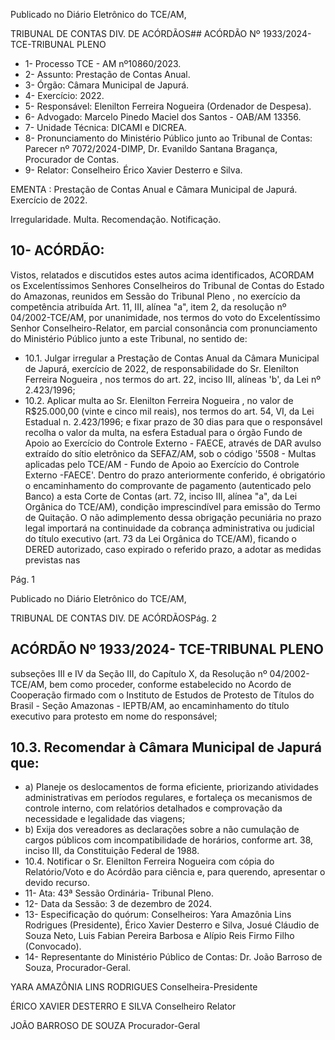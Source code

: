 Publicado  no  Diário  Eletrônico do TCE/AM,

TRIBUNAL DE CONTAS DIV. DE ACÓRDÃOS## ACÓRDÃO Nº 1933/2024- TCE-TRIBUNAL PLENO

- 1- Processo TCE - AM nº10860/2023.
- 2- Assunto: Prestação de Contas Anual.
- 3- Órgão: Câmara Municipal de Japurá.
- 4- Exercício: 2022.
- 5- Responsável: Elenilton Ferreira Nogueira (Ordenador de Despesa).
- 6- Advogado: Marcelo Pinedo Maciel dos Santos - OAB/AM 13356.
- 7- Unidade Técnica: DICAMI e DICREA.
- 8- Pronunciamento  do  Ministério  Público  junto  ao  Tribunal  de  Contas: Parecer  nº 7072/2024-DIMP, Dr. Evanildo Santana Bragança, Procurador de Contas.
- 9- Relator: Conselheiro Érico Xavier Desterro e Silva.

EMENTA : Prestação  de  Contas  Anual  e  Câmara Municipal de Japurá. Exercício de 2022.

Irregularidade. Multa. Recomendação. Notificação.

## 10-  ACÓRDÃO:

Vistos, relatados e discutidos estes autos acima identificados, ACORDAM os Excelentíssimos Senhores Conselheiros do Tribunal de Contas do Estado do Amazonas, reunidos em Sessão do Tribunal Pleno , no exercício da competência atribuída Art. 11, III, alínea "a", item 2, da resolução nº 04/2002-TCE/AM, por  unanimidade, nos termos do voto  do  Excelentíssimo  Senhor  Conselheiro-Relator, em  parcial  consonância com pronunciamento do Ministério Público junto a este Tribunal, no sentido de:

- 10.1. Julgar irregular a  Prestação de Contas Anual da Câmara Municipal de  Japurá,  exercício  de  2022,  de  responsabilidade  do Sr.  Elenilton Ferreira Nogueira , nos termos do art. 22, inciso III, alíneas 'b', da Lei nº 2.423/1996;
- 10.2. Aplicar  multa ao Sr.  Elenilton  Ferreira  Nogueira , no  valor  de R$25.000,00 (vinte e cinco mil reais), nos termos do art. 54, VI, da Lei Estadual  n.  2.423/1996;  e  fixar prazo  de  30  dias para  que  o responsável recolha o valor da multa, na esfera Estadual para o órgão Fundo de Apoio ao Exercício do Controle Externo - FAECE, através de  DAR  avulso  extraído  do  sítio  eletrônico  da  SEFAZ/AM,  sob  o código '5508 - Multas aplicadas pelo TCE/AM - Fundo de Apoio ao Exercício do Controle Externo -FAECE'. Dentro do prazo anteriormente conferido, é obrigatório o encaminhamento do comprovante de pagamento (autenticado pelo Banco) a esta Corte de Contas  (art.  72,  inciso  III,  alínea  "a",  da  Lei  Orgânica  do  TCE/AM), condição imprescindível para emissão do Termo de Quitação. O não adimplemento dessa obrigação pecuniária no prazo legal importará na continuidade da cobrança administrativa ou judicial do título executivo (art.  73  da  Lei  Orgânica  do  TCE/AM), ficando  o  DERED  autorizado, caso  expirado  o  referido  prazo,  a  adotar  as  medidas  previstas  nas

Pág. 1

Publicado  no  Diário  Eletrônico do TCE/AM,

TRIBUNAL DE CONTAS DIV. DE ACÓRDÃOSPág. 2

## ACÓRDÃO Nº 1933/2024- TCE-TRIBUNAL PLENO

subseções  III  e  IV  da  Seção  III,  do  Capítulo  X,  da  Resolução  nº 04/2002-TCE/AM,  bem  como  proceder,  conforme  estabelecido  no Acordo  de  Cooperação  firmado  com  o  Instituto  de  Estudos  de Protesto  de  Títulos  do  Brasil  -  Seção  Amazonas  -  IEPTB/AM,  ao encaminhamento  do  título  executivo  para  protesto  em  nome  do responsável;

## 10.3. Recomendar à Câmara Municipal de Japurá que:

- a) Planeje os deslocamentos de forma eficiente, priorizando atividades administrativas  em  períodos regulares,  e fortaleça  os  mecanismos de  controle  interno,  com  relatórios  detalhados  e  comprovação  da necessidade e legalidade das viagens;
- b) Exija  dos  vereadores  as  declarações  sobre  a  não  cumulação  de cargos  públicos  com  incompatibilidade  de  horários,  conforme  art. 38, inciso III, da Constituição Federal de 1988.
- 10.4. Notificar o Sr. Elenilton Ferreira Nogueira com cópia do Relatório/Voto e do Acórdão para ciência e, para querendo, apresentar o devido recurso.
- 11-  Ata: 43ª Sessão Ordinária- Tribunal Pleno.
- 12-  Data da Sessão: 3 de dezembro de 2024.
- 13-  Especificação do quórum: Conselheiros: Yara Amazônia Lins Rodrigues (Presidente), Érico Xavier Desterro e Silva, Josué Cláudio de Souza Neto, Luis Fabian Pereira Barbosa e Alípio Reis Firmo Filho (Convocado).
- 14-  Representante  do  Ministério  Público  de  Contas: Dr.  João  Barroso  de  Souza, Procurador-Geral.

YARA AMAZÔNIA LINS RODRIGUES Conselheira-Presidente

ÉRICO XAVIER DESTERRO E SILVA Conselheiro Relator

JOÃO BARROSO DE SOUZA Procurador-Geral
